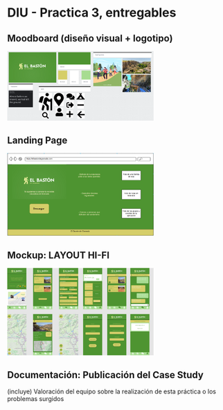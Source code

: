 # DIU - Practica 3, entregables

## Moodboard (diseño visual + logotipo)   

<img src="imgs/moodboard/Moodboard.png" alt="Imagen Moodboard" style="zoom: 33%;" />

## Landing Page

<img src="imgs/landingPage.png" alt="Imagen Landing Page" style="zoom: 33%;" />

## Mockup: LAYOUT HI-FI

<img src="imgs/mockup.jpg" alt="Imagen Mockup" style="zoom: 33%;" />

## Documentación: Publicación del Case Study


(incluye) Valoración del equipo sobre la realización de esta práctica o los problemas surgidos
 
